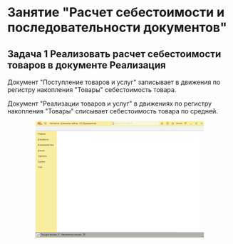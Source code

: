 # Занятие "Расчет себестоимости и последовательности документов"

## Задача 1 Реализовать расчет себестоимости товаров в документе Реализация
Документ "Поступление товаров и услуг" записывает в движения по регистру накопления "Товары" себестоимость товара.

Документ "Реализации товаров и услуг" в движениях по регистру накопления "Товары" списывает себестоимость товара по средней.

<p align="center" width="100%">
  <img width="75%" src="img/example-5-6-1.gif"> 
</p>


